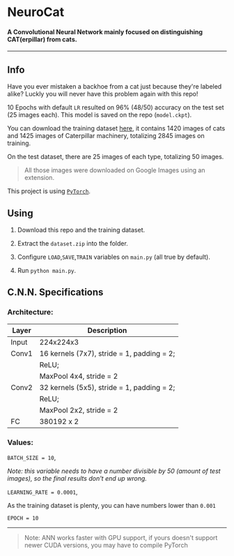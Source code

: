 
# NeuroCat

#### A Convolutional Neural Network mainly focused on distinguishing CAT(erpillar) from cats.

-------------

## Info

Have you ever mistaken a backhoe from a cat just because they're labeled alike? Luckly you will never have this problem again with this repo!

10 Epochs with default `LR` resulted on 96% (48/50) accuracy on the test set (25 images each). This model is saved on the repo (`model.ckpt`).

You can download the training dataset [here](https://drive.google.com/file/d/1YsbOcrYKytlqMM7CZolV-Evp8JGk56pE/view?usp=sharing), it contains 1420 images of cats and 1425 images of Caterpillar machinery, totalizing 2845 images on training.

On the test dataset, there are 25 images of each type, totalizing 50 images.

  

> All those images were downloaded on Google Images using an extension.

  

This project is using [`PyTorch`](https://pytorch.org/).

## Using

1. Download this repo and the training dataset.

2. Extract the `dataset.zip` into the folder.

3. Configure `LOAD`,`SAVE`,`TRAIN` variables on `main.py` (all true by default).

4. Run `python main.py`.

  

## C.N.N. Specifications

### Architecture:
| Layer | Description |
|--|--|
| Input | 224x224x3 |
| Conv1 | 16 kernels (7x7), stride = 1, padding = 2; |
| | ReLU;
| | MaxPool 4x4, stride = 2
| Conv2 | 32 kernels (5x5), stride = 1, padding = 2;
| | ReLU;
| | MaxPool 2x2, stride = 2
| FC | 380192 x 2  

### Values:

`BATCH_SIZE = 10`,

*Note: this variable needs to have a number divisible by 50 (amount of test images), so the final results don't end up wrong.*

`LEARNING_RATE = 0.0001`,

As the training dataset is plenty, you can have numbers lower than ``0.001``

`EPOCH = 10`

  

-----------

  

> Note: ANN works faster with GPU support, if yours doesn't support newer CUDA versions, you may have to compile PyTorch